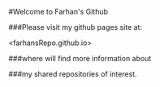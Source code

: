 #Welcome to Farhan's Github 

###Please visit my github pages site at: 

<farhansRepo.github.io>

###where will find more information about 

###my shared repositories of interest.


